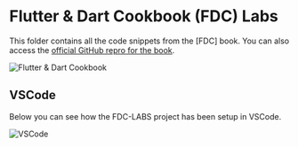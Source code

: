 # Flutter & Dart Cookbook (FDC) Labs

This folder contains all the code snippets from the [FDC] book. You can also access the [official GitHub repro for the book](https://github.com/rosera/flutter-and-dart-cookbook).

![Flutter & Dart Cookbook](https://github.com/rosera/flutter-and-dart-cookbook/blob/main/images/flutter-dart-cookbook-sml.png "Flutter & Dart Cookbook")

## VSCode

Below you can see how the FDC-LABS project has been setup in VSCode.

![VSCode](https://github.com/bardram/22061-Introduction.to.Digital-Health/blob/master/FDC-LABS/VSCode.FDC-LABS.jpg "VSCode")

